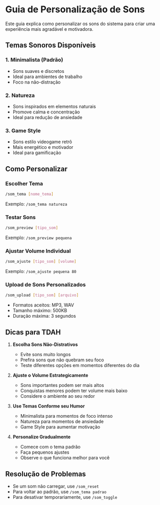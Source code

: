 # Guia de Personalização de Sons

Este guia explica como personalizar os sons do sistema para criar uma experiência mais agradável e motivadora.

## Temas Sonoros Disponíveis

### 1. Minimalista (Padrão)
- Sons suaves e discretos
- Ideal para ambientes de trabalho
- Foco na não-distração

### 2. Natureza
- Sons inspirados em elementos naturais
- Promove calma e concentração
- Ideal para redução de ansiedade

### 3. Game Style
- Sons estilo videogame retrô
- Mais energético e motivador
- Ideal para gamificação

## Como Personalizar

### Escolher Tema
```bash
/som_tema [nome_tema]
```
Exemplo: `/som_tema natureza`

### Testar Sons
```bash
/som_preview [tipo_som]
```
Exemplo: `/som_preview pequena`

### Ajustar Volume Individual
```bash
/som_ajuste [tipo_som] [volume]
```
Exemplo: `/som_ajuste pequena 80`

### Upload de Sons Personalizados
```bash
/som_upload [tipo_som] [arquivo]
```
- Formatos aceitos: MP3, WAV
- Tamanho máximo: 500KB
- Duração máxima: 3 segundos

## Dicas para TDAH

1. **Escolha Sons Não-Distrativos**
   - Evite sons muito longos
   - Prefira sons que não quebram seu foco
   - Teste diferentes opções em momentos diferentes do dia

2. **Ajuste o Volume Estrategicamente**
   - Sons importantes podem ser mais altos
   - Conquistas menores podem ter volume mais baixo
   - Considere o ambiente ao seu redor

3. **Use Temas Conforme seu Humor**
   - Minimalista para momentos de foco intenso
   - Natureza para momentos de ansiedade
   - Game Style para aumentar motivação

4. **Personalize Gradualmente**
   - Comece com o tema padrão
   - Faça pequenos ajustes
   - Observe o que funciona melhor para você

## Resolução de Problemas

- Se um som não carregar, use `/som_reset`
- Para voltar ao padrão, use `/som_tema padrao`
- Para desativar temporariamente, use `/som_toggle` 